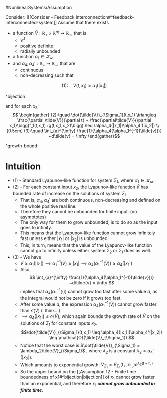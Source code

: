 #NonlinearSystems/Assumption

Consider:
![[Consider - Feedback Interconnection#^feedback-interconnected-system]]
Assume that there exists
- a function $\tilde{V}: \mathbb{R}_+\times \mathbb{R}^{n_1}\mapsto \mathbb{R}_+$, that is
	- $\mathcal{C}^1$
	- positive definite
	- radially  unbounded
- a function $\alpha_1 \in \mathcal{K}_\infty$
- and $\alpha_4,\alpha_4':\mathbb{R}_+\mapsto\mathbb{R}_+$, that are
	- continuous
	- non-decreasing
such that

$$
(1):\quad  \tilde{V}(t,x_1) \geq \alpha_1(|x_1|)
$$

^bijection

and for each $x_2$;
$$ \begin{gather} 
(2):\quad \dot{\tilde{V}}_{\Sigma_1}(t,x_1) \triangleq \frac{\partial \tilde{V}}{\partial t} + \frac{\partial\tilde{V}}{\partial x_1}\bigg(f_1(t,x_1)+g(t,x_1,x_2)\bigg) \leq \alpha_4(|x_1|)\alpha_4'(|x_2|) 
\\[0.5cm] 
(3):\quad \int_{a}^{\infty} \frac{1}{\alpha_4(\alpha_1^{-1}(\tilde{v}))} ~d\tilde{v} = \infty 
\end{gather}$$

^growth-bound


# Intuition
- (1) - Standard Lyapunov-like function for system $\Sigma_1$, where $\alpha_1 \in \mathcal{K}_\infty$.
- (2) - For each constant input $x_2$, the Lyapunov-like function $\tilde{V}$ has bounded rate of increase on the solutions of system $\Sigma_1$.
	- That is, $\alpha_4,\alpha_4'$ are both continuous, non-decreasing and defined on the whole positive real line.
	- Therefore they cannot be unbounded for finite input. (no asymptotes)
	- The only way for them to grow unbounded, is to do so as the input goes to infinity.
	- This means that the Lyapunov-like function cannot grow infinitely fast unless either $|x_1|$ or $|x_2|$ is unbounded.
	- This, in turn, means that the value of the Lyapunov-like function cannot go to infinity unless either system $\Sigma_2$ or $\Sigma_1$ does as well.
- (3) - We have
	- $\tilde{V}\geq \alpha_1(|x_1|) \implies \alpha_1^{-1}(\tilde{V})\geq |x_1| \implies \alpha_4(\alpha_1^{-1}(\tilde{V})) \geq \alpha_4(|x_1|)$ 
	- Also, $$ \int_{a}^{\infty} \frac{1}{\alpha_4(\alpha_1^{-1}(\tilde{v}))} ~d\tilde{v} = \infty  $$ implies that $\alpha_4(\alpha_1^{-1}(\cdot))$ cannot grow too fast after some value $a$, as the integral would not be zero if it grows too fast.
	- After some value $a$, the expression $\alpha_4(\alpha_1^{-1}(\tilde{V}))$ cannot grow faster than $\mathcal{O}(\tilde{V})$ (i think...)
	- $\implies \alpha_4(|x_1|)\leq\mathcal{O}(\tilde{V})$, which again bounds the growth rate of $\tilde{V}$ on the solutions of $\Sigma_1$ for constant inputs $x_2$. $$\dot{\tilde{V}}_{\Sigma_1}(t,x_1) \leq \alpha_4(|x_1|)\alpha_4'(|x_2|) \leq \mathcal{O}(\tilde{V}_{\Sigma_1}) $$
	- Notice that the worst case is $\dot{\tilde{V}}_{\Sigma_1} = \lambda_2\tilde{V}_{\Sigma_1}$ , where $\lambda_2$ is a constant $\lambda_2=\alpha_4'(|x_2|)$.
	- Which amounts to exponential growth: $\tilde{V}_{\Sigma_1} = \tilde{V}_{\Sigma_1}(t_\circ,x_{1_\circ}) e^{\lambda_2(t-t_\circ)}$ 
	- So the upper bound on the [[Assumption 12 - Finite time boundedness of x1#^bijection|bijection]] of $x_1$ cannot grow faster than an exponential, and therefore $x_1$ ***cannot grow unbounded in finite time***.